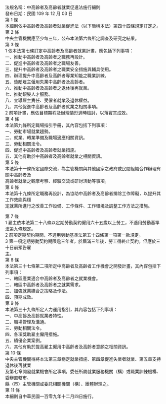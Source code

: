 法規名稱：中高齡者及高齡者就業促進法施行細則  
發布日期：民國 109 年 12 月 03 日  
第 1 條  
本細則依中高齡者及高齡者就業促進法（以下簡稱本法）第四十四條規定訂定之。  
第 2 條  
中央主管機關應至少每三年，公布本法第六條所定調查及研究之結果。  
第 3 條  
1 依本法第七條訂定中高齡者及高齡者就業計畫，應包括下列事項：  
一、推動中高齡者及高齡者之職務再設計。  
二、促進中高齡者及高齡者之職場友善。  
三、提升中高齡者及高齡者之職業安全措施與輔具使用。  
四、辦理提升中高齡者及高齡者專業知能之職業訓練。  
五、獎勵雇主僱用失業中高齡者及高齡者。  
六、推動中高齡者及高齡者之退休後再就業。  
七、推動銀髮人才服務。  
八、宣導雇主責任、受僱者就業及退休權益。  
九、其他促進中高齡者及高齡者就業之相關事項。  
2 前項計畫，應依目標期程及辦理情形適時檢討，以落實其成效。  
第 4 條  
本法第九條所定職場指引手冊，其內容包括下列事項：  
一、勞動市場就業趨勢。  
二、就業、轉業準備及職場適應相關資訊。  
三、勞動相關法令。  
四、促進中高齡者及高齡者就業措施。  
五、其他有助於中高齡者及高齡者就業之相關資訊。  
第 5 條  
本法第十一條所定國際交流，為主管機關與其他國家之政府或民間組織合作辦理有關中高齡者及  
高齡者就業之觀摩考察、經驗交流或研討活動等事項。  
第 6 條  
本法第十九條所定職務再設計，為協助中高齡者及高齡者排除工作障礙，以提升其工作效能與穩  
定就業所進行之改善工作設備、工作條件、工作環境及調整工作方法之措施。  


第 7 條  
1 雇主依本法第二十八條以定期勞動契約僱用六十五歲以上勞工，不適用勞動基準法第九條規定。  
2 前項定期契約期間，不適用勞動基準法第五十四條第一項第一款規定。  
3 第一項定期勞動契約期限逾三年者，於屆滿三年後，勞工得終止契約。但應於三十日前預告雇  
主。  
第 8 條  
本法第三十七條第二項所定中高齡者及高齡者工作機會之開發計畫，其內容包括下列事項：  
一、轄區產業適合中高齡者及高齡者之就業機會。  
二、轄區中高齡者及高齡者之就業需求。  
三、加強就業媒合之策略及作法。  
四、預期成效。  
第 9 條  
本法第三十九條所定人力運用指引，其內容包括下列事項：  
一、中高齡及高齡就業者特性。  
二、職場管理及溝通。  
三、勞動相關法令。  
四、各項獎助雇主僱用措施。  
五、績優企業案例。  
六、其他有助於提高雇主僱用中高齡者及高齡者意願之相關資訊。  
第 10 條  
中央主管機關得將本法第三章穩定就業措施、第四章促進失業者就業、第五章支持退休後再就業  
及第七章開發就業機會所定事項，委任所屬就業服務機關（構）或職業訓練機構、委辦直轄市、  
縣（市）主管機關或委託相關機關（構）、團體辦理之。  
第 11 條  
本細則自中華民國一百零九年十二月四日施行。  


